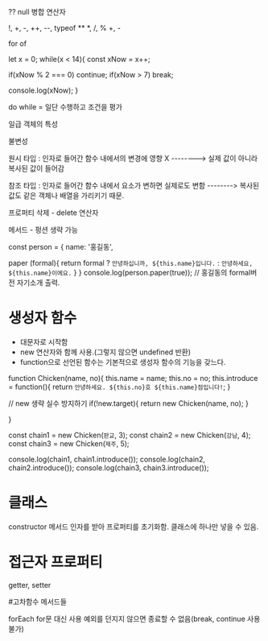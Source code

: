 ?? null 병합 연산자

!, +, -, ++, --, typeof
**
*, /, %
+, -


for of


let x = 0;
while(x < 14){
  const xNow = x++;

  if(xNow % 2 === 0) continue;
  if(xNow > 7) break;

  console.log(xNow);
}

do while = 일단 수행하고 조건을 평가


일급 객체의 특성


불변성

원시 타입 : 인자로 들어간 함수 내에서의 변경에 영향 X
--------> 실제 값이 아니라 복사된 값이 들어감

참조 타입 : 인자로 들어간 함수 내에서 요소가 변하면 실제로도 변함
--------> 복사된 값도 같은 객체나 배열을 가리키기 때문.

프로퍼티 삭제 - delete 연산자

메서드 - 펑션 생략 가능

const person = {
  name: '홍길동',

  paper (formal){
    return formal
    ? `안녕하십니까, ${this.name}입니다.`
    : `안녕하세요, ${this.name}이에요.`
  }
}
console.log(person.paper(true)); // 홍길동의 formal버전 자기소개 출력.

# 생성자 함수
 - 대문자로 시작함
 - new 연산자와 함께 사용.(그렇지 않으면 undefined 반환)
 - function으로 선언된 함수는 기본적으로 생성자 함수의 기능을 갖느다.

function Chicken(name, no){
  this.name = name;
  this.no = no;
  this.introduce = function(){
    return `안녕하세요. ${this.no}호 ${this.name}점입니다!`;
  }

  // new 생략 실수 방지하기
  if(!new.target){
    return new Chicken(name, no);
  }

}

const chain1 = new Chicken(`판교`, 3);
const chain2 = new Chicken(`강남`, 4);
const chain3 = new Chicken(`제주`, 5);

console.log(chain1, chain1.introduce());
console.log(chain2, chain2.introduce());
console.log(chain3, chain3.introduce());



# 클래스
 constructor 메서드
 인자를 받아 프로퍼티를 초기화함.
 클래스에 하나만 넣을 수 있음.


# 접근자 프로퍼티

getter, setter




#고차함수 메서드들

forEach
for문 대신 사용
예외를 던지지 않으면 종료할 수 없음(break, continue 사용 불가)

 



